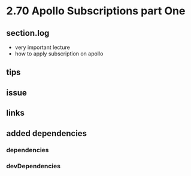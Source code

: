 # 2.70 Apollo Subscriptions part One

## section.log

- very important lecture
- how to apply subscription on apollo

## tips

## issue

## links

## added dependencies

### dependencies

### devDependencies
